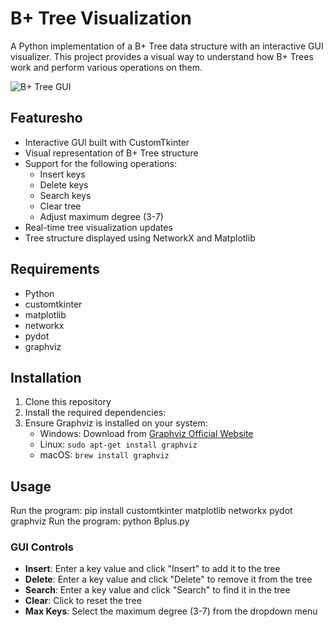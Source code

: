 # B+ Tree Visualization

A Python implementation of a B+ Tree data structure with an interactive GUI visualizer. This project provides a visual way to understand how B+ Trees work and perform various operations on them.


![B+ Tree GUI](screenshots/bplus.png)






## Featuresho

- Interactive GUI built with CustomTkinter
- Visual representation of B+ Tree structure
- Support for the following operations:
  - Insert keys
  - Delete keys
  - Search keys
  - Clear tree
  - Adjust maximum degree (3-7)
- Real-time tree visualization updates
- Tree structure displayed using NetworkX and Matplotlib



## Requirements
- Python
- customtkinter
- matplotlib
- networkx
- pydot
- graphviz


## Installation
1. Clone this repository
2. Install the required dependencies:
3. Ensure Graphviz is installed on your system:
   - Windows: Download from [Graphviz Official Website](https://graphviz.org/download/)
   - Linux: `sudo apt-get install graphviz`
   - macOS: `brew install graphviz`



## Usage
Run the program:
pip install customtkinter matplotlib networkx pydot graphviz
Run the program:
python Bplus.py


### GUI Controls
- **Insert**: Enter a key value and click "Insert" to add it to the tree
- **Delete**: Enter a key value and click "Delete" to remove it from the tree
- **Search**: Enter a key value and click "Search" to find it in the tree
- **Clear**: Click to reset the tree
- **Max Keys**: Select the maximum degree (3-7) from the dropdown menu



